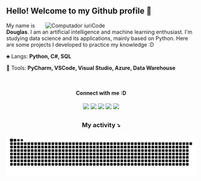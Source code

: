 ## Hello! Welcome to my Github profile 👋

<img src="https://raw.githubusercontent.com/MicaelliMedeiros/micaellimedeiros/master/image/computer-illustration.png" min-width="400px" max-width="400px" width="400px" align="right" alt="Computador iuriCode">

<p align="left"> 
My name is <strong>Douglas</strong>. I am an artificial intelligence and machine learning enthusiast. I'm studying data science and its applications, mainly based on Python. Here are some projects I developed to practice my knowledge :D
</p>

<p align="left">
  ♣️ Langs: <strong>Python, C#, SQL</strong>
</p>

<p align="left">
  💼 Tools: <strong>PyCharm, VSCode, Visual Studio, Azure, Data Warehouse</strong>
</p>

<br>
<h4 align="center"> Connect with me :D </h4>

<div align="center">
<a href="https://instagram.com/doug.smr" target="_blank"><img src="https://img.shields.io/badge/-Instagram-%23E4405F?style=for-the-badge&logo=instagram&logoColor=white" target="_blank"></a>
<a href = "mailto:douglassammur14@gmail.com"><img src="https://img.shields.io/badge/Gmail-D14836?style=for-the-badge&logo=gmail&logoColor=white" target="_blank"></a>
<a href="https://www.linkedin.com/in/douglas-sammur/" target="_blank"><img src="https://img.shields.io/badge/-LinkedIn-%230077B5?style=for-the-badge&logo=linkedin&logoColor=white" target="_blank"></a>
<a href=""><img src="https://img.shields.io/badge/Telegram-2CA5E0?style=for-the-badge&logo=telegram&logoColor=white"></img></a>
<a href="https://twitter.com/s4turnuz"><img src="https://img.shields.io/badge/Twitter-%231DA1F2.svg?style=for-the-badge&logo=Twitter&logoColor=white"></img></a>

##
<h3 align="center">My activity ⤵️</h3>
  
![Snake animation](https://github.com/s4turnuz/s4turnuz/blob/output/github-contribution-grid-snake.svg)
